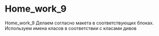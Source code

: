 # Home_work_9
Home_work_9
Делаем согласно макета в соответствующих блоках.
Используем имена класов в соответствии с класами дивов
